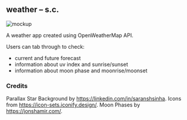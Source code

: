 ## weather – s.c.

![mockup](https://weather-sc.netlify.app/assets/weather_mockup.png)

A weather app created using OpenWeatherMap API.

Users can tab through to check:

- current and future forecast
- information about uv index and sunrise/sunset
- information about moon phase and moonrise/moonset

### Credits

Parallax Star Background by https://linkedin.com/in/saranshsinha.
Icons from https://icon-sets.iconify.design/.
Moon Phases by https://jonshamir.com/.
